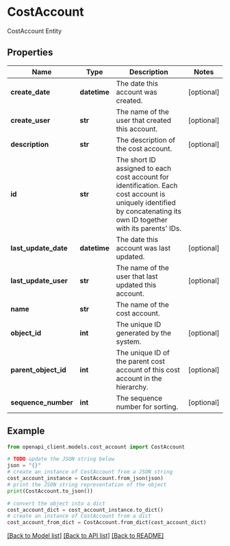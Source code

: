 # CostAccount

CostAccount Entity

## Properties

Name | Type | Description | Notes
------------ | ------------- | ------------- | -------------
**create_date** | **datetime** | The date this account was created. | [optional] 
**create_user** | **str** | The name of the user that created this account. | [optional] 
**description** | **str** | The description of the cost account. | [optional] 
**id** | **str** | The short ID assigned to each cost account for identification. Each cost account is uniquely identified by concatenating its own ID together with its parents&#39; IDs. | 
**last_update_date** | **datetime** | The date this account was last updated. | [optional] 
**last_update_user** | **str** | The name of the user that last updated this account. | [optional] 
**name** | **str** | The name of the cost account. | 
**object_id** | **int** | The unique ID generated by the system. | [optional] 
**parent_object_id** | **int** | The unique ID of the parent cost account of this cost account in the hierarchy. | [optional] 
**sequence_number** | **int** | The sequence number for sorting. | [optional] 

## Example

```python
from openapi_client.models.cost_account import CostAccount

# TODO update the JSON string below
json = "{}"
# create an instance of CostAccount from a JSON string
cost_account_instance = CostAccount.from_json(json)
# print the JSON string representation of the object
print(CostAccount.to_json())

# convert the object into a dict
cost_account_dict = cost_account_instance.to_dict()
# create an instance of CostAccount from a dict
cost_account_from_dict = CostAccount.from_dict(cost_account_dict)
```
[[Back to Model list]](../README.md#documentation-for-models) [[Back to API list]](../README.md#documentation-for-api-endpoints) [[Back to README]](../README.md)


